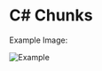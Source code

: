 # C# Chunks

Example Image:

![Example](https://pays.host/uploads/9f0b5218-a3b9-4c3b-ad4f-2bf200cbc033/quVdEkOI_.png)
